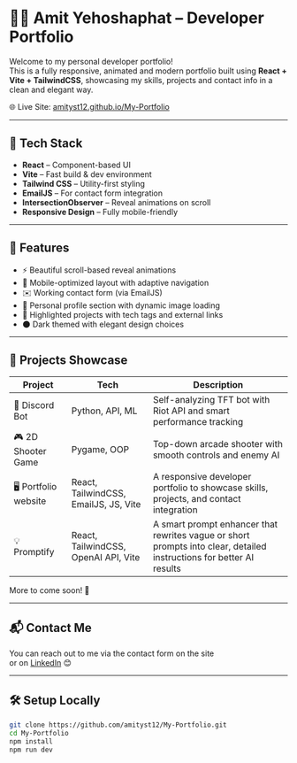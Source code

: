 # 👨‍💻 Amit Yehoshaphat – Developer Portfolio

Welcome to my personal developer portfolio!  
This is a fully responsive, animated and modern portfolio built using **React + Vite + TailwindCSS**, showcasing my skills, projects and contact info in a clean and elegant way.

🌐 Live Site: [amityst12.github.io/My-Portfolio](https://amityst12.github.io/My-Portfolio)

---

## 🚀 Tech Stack

- **React** – Component-based UI  
- **Vite** – Fast build & dev environment  
- **Tailwind CSS** – Utility-first styling  
- **EmailJS** – For contact form integration  
- **IntersectionObserver** – Reveal animations on scroll  
- **Responsive Design** – Fully mobile-friendly  

---

## 📂 Features

- ⚡ Beautiful scroll-based reveal animations  
- 📱 Mobile-optimized layout with adaptive navigation  
- ✉️ Working contact form (via EmailJS)  
- 📸 Personal profile section with dynamic image loading  
- 💼 Highlighted projects with tech tags and external links  
- 🌑 Dark themed with elegant design choices

---

## 🧠 Projects Showcase

| Project | Tech | Description |
|--------|------|-------------|
| 🤖 Discord Bot | Python, API, ML | Self-analyzing TFT bot with Riot API and smart performance tracking |
| 🎮 2D Shooter Game | Pygame, OOP | Top-down arcade shooter with smooth controls and enemy AI |
| 🖥 Portfolio website | React, TailwindCSS, EmailJS, JS, Vite | A responsive developer portfolio to showcase skills, projects, and contact integration |
| 💡 Promptify | React, TailwindCSS, OpenAI API, Vite | A smart prompt enhancer that rewrites vague or short prompts into clear, detailed instructions for better AI results |


More to come soon! 🚀

---

## 📬 Contact Me

You can reach out to me via the contact form on the site  
or on [LinkedIn](https://www.linkedin.com/in/amit-yehoshaphat/) 😊

---

## 🛠️ Setup Locally

```bash
git clone https://github.com/amityst12/My-Portfolio.git
cd My-Portfolio
npm install
npm run dev
